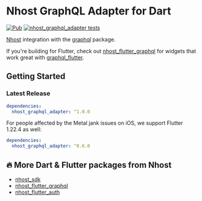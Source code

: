 # Nhost GraphQL Adapter for Dart

[![Pub](https://img.shields.io/pub/v/nhost_graphql_adapter)](https://pub.dev/packages/nhost_graphql_adapter)
[![nhost_graphql_adapter tests](https://github.com/nhost/nhost-dart/actions/workflows/test.nhost_graphql_adapter.yaml/badge.svg)](https://github.com/nhost/nhost-dart/actions/workflows/test.nhost_graphql_adapter.yaml)

[Nhost](https://nhost.io) integration with the
[graphql](https://pub.dev/packages/graphql) package.

If you're building for Flutter, check out
[nhost_flutter_graphql](https://pub.dev/publishers/nhost/nhost_flutter_graphql)
for widgets that work great with
[graphql_flutter](https://pub.dev/packages/graphql_flutter).

## Getting Started
### Latest Release

```yaml
dependencies:
  nhost_graphql_adapter: ^1.0.0
```

For people affected by the Metal jank issues on iOS, we support Flutter 1.22.4
as well:

```yaml
dependencies:
  nhost_graphql_adapter: ^0.6.0
```

## 🔥 More Dart & Flutter packages from Nhost

* [nhost_sdk](https://pub.dev/publishers/nhost/nhost_sdk)
* [nhost_flutter_graphql](https://pub.dev/publishers/nhost/nhost_flutter_graphql)
* [nhost_flutter_auth](https://pub.dev/publishers/nhost/nhost_flutter_auth)
